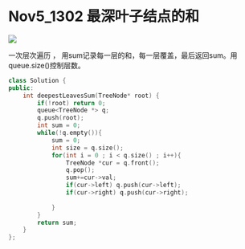 # Nov5_1302 最深叶子结点的和
![](https://tva1.sinaimg.cn/large/0081Kckwgy1gkervvh2i2j30ni0tsad3.jpg)

一次层次遍历 ， 用sum记录每一层的和，每一层覆盖，最后返回sum。用queue.size()控制层数。

``` C++
class Solution {
public:
	int deepestLeavesSum(TreeNode* root) {
		if(!root) return 0;
		queue<TreeNode *> q;
		q.push(root);
		int sum = 0;
		while(!q.empty()){
			sum = 0;
			int size = q.size();
			for(int i = 0 ; i < q.size() ; i++){
				TreeNode *cur = q.front();
				q.pop();
				sum+=cur->val;
				if(cur->left) q.push(cur->left);
				if(cur->right) q.push(cur->right);
				
			}
		}
		return sum;
	}
};
```
